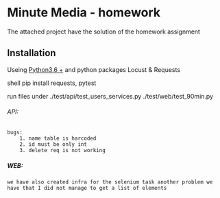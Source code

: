 # Minute Media - homework

The attached project have the solution of the homework assignment

## Installation

Useing [Python3.6 +](https://www.python.org/) and python packages Locust & Requests

shell
pip install requests, pytest

run files under ./test/api/test_users_services.py
./test/web/test_90min.py

###### API:

    bugs:
        1. name table is harcoded
        2. id must be only int
        3. delete req is not working

##### WEB:

    we have also created infra for the selenium task another problem we have that I did not manage to get a list of elements
